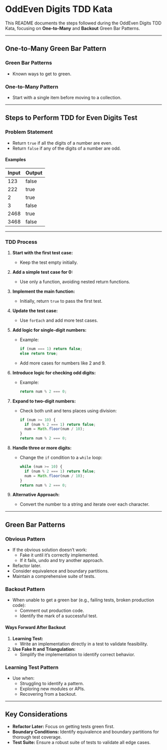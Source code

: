 # OddEven Digits TDD Kata

This README documents the steps followed during the OddEven Digits TDD Kata, focusing on **One-to-Many** and **Backout** Green Bar Patterns.

---

## One-to-Many Green Bar Pattern

### Green Bar Patterns

- Known ways to get to green.

### One-to-Many Pattern

- Start with a single item before moving to a collection.

---

## Steps to Perform TDD for Even Digits Test

### Problem Statement

- Return `true` if all the digits of a number are even.
- Return `false` if any of the digits of a number are odd.

#### Examples

| Input | Output |
| ----- | ------ |
| 123   | false  |
| 222   | true   |
| 2     | true   |
| 3     | false  |
| 2468  | true   |
| 3468  | false  |

---

### TDD Process

1. **Start with the first test case:**

   - Keep the test empty initially.

2. **Add a simple test case for 0:**

   - Use only a function, avoiding nested return functions.

3. **Implement the main function:**

   - Initially, return `true` to pass the first test.

4. **Update the test case:**

   - Use `forEach` and add more test cases.

5. **Add logic for single-digit numbers:**

   - Example:
     ```javascript
     if (num === 1) return false;
     else return true;
     ```
   - Add more cases for numbers like 2 and 9.

6. **Introduce logic for checking odd digits:**

   - Example:
     ```javascript
     return num % 2 === 0;
     ```

7. **Expand to two-digit numbers:**

   - Check both unit and tens places using division:
     ```javascript
     if (num >= 10) {
       if (num % 2 === 1) return false;
       num = Math.floor(num / 10);
     }
     return num % 2 === 0;
     ```

8. **Handle three or more digits:**

   - Change the `if` condition to a `while` loop:
     ```javascript
     while (num >= 10) {
       if (num % 2 === 1) return false;
       num = Math.floor(num / 10);
     }
     return num % 2 === 0;
     ```

9. **Alternative Approach:**
   - Convert the number to a string and iterate over each character.

---

## Green Bar Patterns

### Obvious Pattern

- If the obvious solution doesn’t work:
  - Fake it until it’s correctly implemented.
  - If it fails, undo and try another approach.
- Refactor later.
- Consider equivalence and boundary partitions.
- Maintain a comprehensive suite of tests.

### Backout Pattern

- When unable to get a green bar (e.g., failing tests, broken production code):
  - Comment out production code.
  - Identify the mark of a successful test.

#### Ways Forward After Backout

1. **Learning Test:**
   - Write an implementation directly in a test to validate feasibility.
2. **Use Fake It and Triangulation:**
   - Simplify the implementation to identify correct behavior.

### Learning Test Pattern

- Use when:
  - Struggling to identify a pattern.
  - Exploring new modules or APIs.
  - Recovering from a backout.

---

## Key Considerations

- **Refactor Later:** Focus on getting tests green first.
- **Boundary Conditions:** Identify equivalence and boundary partitions for thorough test coverage.
- **Test Suite:** Ensure a robust suite of tests to validate all edge cases.
